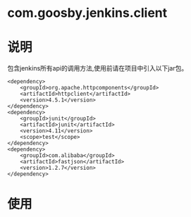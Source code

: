 # com.goosby.jenkins.client
# 说明 #
包含jenkins所有api的调用方法,使用前请在项目中引入以下jar包。

    <dependency>
		<groupId>org.apache.httpcomponents</groupId>
		<artifactId>httpclient</artifactId>
		<version>4.5.1</version>
	</dependency>
	<dependency>
		<groupId>junit</groupId>
		<artifactId>junit</artifactId>
		<version>4.11</version>
		<scope>test</scope>
	</dependency>
	<dependency>
		<groupId>com.alibaba</groupId>
		<artifactId>fastjson</artifactId>
		<version>1.2.7</version>
	</dependency>

# 使用 #



